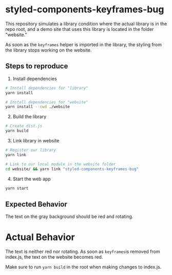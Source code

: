# styled-components-keyframes-bug

This repository simulates a library condition where the actual library is in the repo root, and a demo site that uses this library is located in the folder "website."

As soon as the `keyframes` helper is imported in the library, the styling from the library stops working on the website.


## Steps to reproduce

1. Install dependencies
```sh
# Install dependencies for "library"
yarn install

# Install dependencies for "website"
yarn install --cwd ./website
```

2. Build the library
```sh
# Create dist.js
yarn build
```

3. Link library in website
```sh
# Register our library
yarn link

# Link to our local module in the website folder
cd website/ && yarn link "styled-components-keyframes-bug"
```

4. Start the web app
```sh
yarn start
```


## Expected Behavior

The text on the gray background should be red and rotating.


# Actual Behavior

The text is neither red nor rotating. As soon as `keyframes`is removed from index.js, the text on the website becomes red.

Make sure to run `yarn build` in the root when making changes to index.js.


